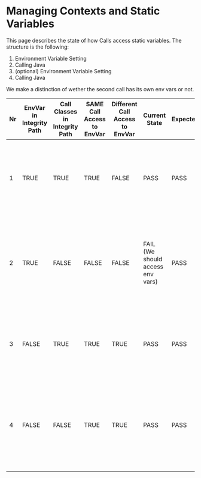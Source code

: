 # Managing Contexts and Static Variables
This page describes the state of how Calls access static variables. The structure is the following:
1. Environment Variable Setting
2. Calling Java
3. (optional) Environment Variable Setting
4. Calling Java

We make a distinction of wether the second call has its own env vars or not.


| Nr  | EnvVar in Integrity Path | Call Classes in Integrity Path | SAME Call Access to EnvVar | Different Call Access to EnvVar | Current State                       | Expected | Comment                                                                                                                               | Test                                                                                                                |
|-----|--------------------------|--------------------------------|----------------------------|---------------------------------|-------------------------------------|----------|---------------------------------------------------------------------------------------------------------------------------------------|---------------------------------------------------------------------------------------------------------------------|
| 1   | TRUE                     | TRUE                           | TRUE                       | FALSE                           | PASS                                | PASS     | In this case our call should have access to the envvars, but the consecutive calls should not                                         | `TestFetchCalls#testIntegrityEnvVars_case1A_allPathsSet` , `TestFetchCalls#testIntegrityEnvVars_case1B_allPathsSet` |
| 2   | TRUE                     | FALSE                          | FALSE                      | FALSE                           | FAIL    (We should access env vars) | PASS     | In this case CALL-1's static variables are not permutated to that of our call. We shoudl have these values available                  | `TestFetchCalls#testIntegrityEnvVars_case2_withEnvVarPathsIncludedButNotCallPath`                                                                                                   |
| 3   | FALSE                    | TRUE                           | TRUE                       | TRUE                            | PASS                                | PASS     | In this case the env vars are accessible to all calls, so we still have access to them                                                | `TestFetchCalls`                                                                                                    |
| 4   | FALSE                    | FALSE                          | TRUE                       | TRUE                            | PASS                                | PASS     | In this case the context remains the same. I.e. the static variables are still present in the system, and will affect the second call | `TestFetchCalls#testStaticFieldIntegrityCore_framework_testingPackagePaths1`                                        |





